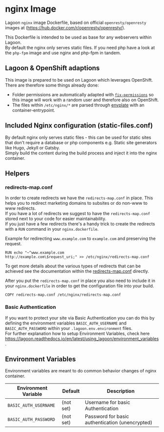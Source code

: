 # nginx Image
Lagoon `nginx` image Dockerfile, based on official `openresty/openresty` images at (https://hub.docker.com/r/openresty/openresty/).  

This Dockerfile is intended to be used as base for any webservers within Lagoon.  
By default the nginx only serves static files. If you need php have a look at the `php-fpm` image and use nginx and php-fpm in tandem.

## Lagoon & OpenShift adaptions
This image is prepared to be used on Lagoon which leverages OpenShift. There are therefore some things already done:

- Folder permissions are automatically adapted with [`fix-permissions`](https://github.com/sclorg/s2i-base-container/blob/master/core/root/usr/bin/fix-permissions) so this image will work with a random user and therefore also on OpenShift.
- The files within `/etc/nginx/*` are parsed through [envplate](https://github.com/kreuzwerker/envplate) with an container-entrypoint.

## Included Nginx configuration (static-files.conf)
By default nginx only serves static files - this can be used for static sites that don't require a database or php components e.g. Static site generators like Hugo, Jekyll or Gatsby.  
Simply build the content during the build process and inject it into the nginx container.

## Helpers
### redirects-map.conf
In order to create redirects we have the `redirects-map.conf` in place. This helps you to redirect marketing domains to subsites or do non-www to www redirects.  
If you have a lot of redirects we suggest to have the `redirects-map.conf` stored next to your code for easier maintainability.  
If you just have a few redirects there's a handy trick to create the redirects with a `RUN` command in your `nginx.dockerfile`.  

Example for redirecting `www.example.com` to `example.com` and preserving the request.

```
RUN echo "~^www.example.com           http://example.com\$request_uri;" >> /etc/nginx/redirects-map.conf

```

To get more details about the various types of redirects that can be achieved see the documentation within the [redirects-map.conf](https://github.com/amazeeio/lagoon/blob/master/images/nginx/redirects-map.conf) directly.  

After you put the `redirects-map.conf` in place you also need to include it in your `nginx.dockerfile` in order to get the configuration file into your build.

```
COPY redirects-map.conf /etc/nginx/redirects-map.conf
```

### Basic Authentication
If you want to protect your site via Basic Authentication you can do this by defining the environment variables `BASIC_AUTH_USERNAME` and `BASIC_AUTH_PASSWORD` within your `.lagoon.env.environment` files.  
For further explanation how to setup Environment Variables, check here https://lagoon.readthedocs.io/en/latest/using_lagoon/environment_variables.  


## Environment Variables
Environment variables are meant to do common behavior changes of nginx container.

| Environment Variable              | Default   | Description                                    |
| --------------------------------- | --------- | ---------------------------------------------- |
| `BASIC_AUTH_USERNAME`             | (not set) | Username for basic Authentication              |
| `BASIC_AUTH_PASSWORD`             | (not set) | Password for basic authentication (unencrypted)|
